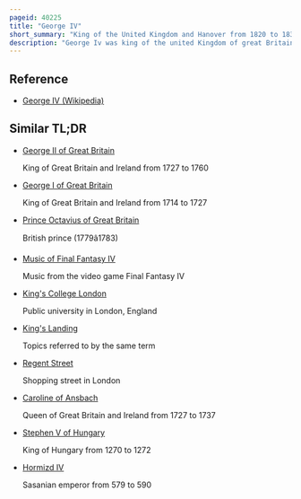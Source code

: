 ```yaml
---
pageid: 40225
title: "George IV"
short_summary: "King of the United Kingdom and Hanover from 1820 to 1830"
description: "George Iv was king of the united Kingdom of great Britain and Ireland from 29 january 1820 until his Death in 1830. At the Time of his Accession to the Throne, he was acting as Prince Regent for his Father, King George Iii, having done so since 5 February 1811 during his Father's final Mental Illness."
---
```


## Reference

- [George IV (Wikipedia)](https://en.wikipedia.org/?curid=40225)

## Similar TL;DR

- [George II of Great Britain](/tldr/en/george-ii-of-great-britain)

  King of Great Britain and Ireland from 1727 to 1760

- [George I of Great Britain](/tldr/en/george-i-of-great-britain)

  King of Great Britain and Ireland from 1714 to 1727

- [Prince Octavius of Great Britain](/tldr/en/prince-octavius-of-great-britain)

  British prince (1779â1783)

- [Music of Final Fantasy IV](/tldr/en/music-of-final-fantasy-iv)

  Music from the video game Final Fantasy IV

- [King's College London](/tldr/en/kings-college-london)

  Public university in London, England

- [King's Landing](/tldr/en/kings-landing)

  Topics referred to by the same term

- [Regent Street](/tldr/en/regent-street)

  Shopping street in London

- [Caroline of Ansbach](/tldr/en/caroline-of-ansbach)

  Queen of Great Britain and Ireland from 1727 to 1737

- [Stephen V of Hungary](/tldr/en/stephen-v-of-hungary)

  King of Hungary from 1270 to 1272

- [Hormizd IV](/tldr/en/hormizd-iv)

  Sasanian emperor from 579 to 590

